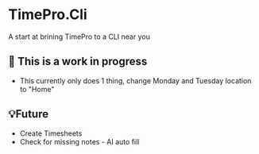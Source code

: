 # TimePro.Cli
A start at brining TimePro to a CLI near you

## 🚧 This is a work in progress 

- This currently only does 1 thing, change Monday and Tuesday location to "Home"

## 💡Future

- Create Timesheets
- Check for missing notes - AI auto fill 
